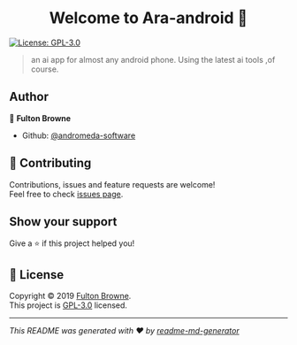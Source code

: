 <h1 align="center">Welcome to Ara-android 👋</h1>
<p>
  <a href="https://www.gnu.org/licenses/gpl-3.0.en.html">
    <img alt="License:  GPL-3.0" src="https://img.shields.io/badge/License- GPL-3.0-yellow.svg" target="_blank" />
  </a>
</p>

> an ai app for almost any android phone. Using the latest ai tools ,of course.



## Author

👤 **Fulton Browne**

* Github: [@andromeda-software](https://github.com/andromeda-software)

## 🤝 Contributing

Contributions, issues and feature requests are welcome!<br />Feel free to check [issues page](https://github.com/andromeda-software/Ara-android/issues).

## Show your support

Give a ⭐️ if this project helped you!

## 📝 License

Copyright © 2019 [Fulton Browne](https://github.com/andromeda-software).<br />
This project is [ GPL-3.0](https://www.gnu.org/licenses/gpl-3.0.en.html) licensed.

***
_This README was generated with ❤️ by [readme-md-generator](https://github.com/kefranabg/readme-md-generator)_
